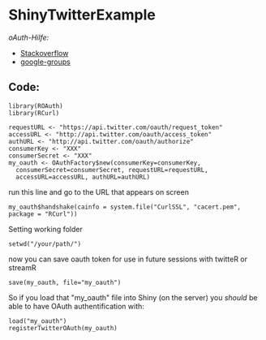 ShinyTwitterExample
===================

*oAuth-Hilfe:*
+ [Stackoverflow](http://stackoverflow.com/questions/15713073/twitter-help-unable-to-authorize-even-with-registering)
+ [google-groups](https://groups.google.com/forum/?fromgroups#!searchin/shiny-discuss/twitter/shiny-discuss/dXkb6WqeCTE/CeSen29DEGAJ)

## Code:
    library(ROAuth)
    library(RCurl)
    
    requestURL <- "https://api.twitter.com/oauth/request_token"
    accessURL <- "http://api.twitter.com/oauth/access_token"
    authURL <- "http://api.twitter.com/oauth/authorize"
    consumerKey <- "XXX"
    consumerSecret <- "XXX"
    my_oauth <- OAuthFactory$new(consumerKey=consumerKey,
      consumerSecret=consumerSecret, requestURL=requestURL,
      accessURL=accessURL, authURL=authURL)

run this line and go to the URL that appears on screen

    my_oauth$handshake(cainfo = system.file("CurlSSL", "cacert.pem", package = "RCurl"))

Setting working folder

    setwd("/your/path/")

now you can save oauth token for use in future sessions with twitteR or streamR

    save(my_oauth, file="my_oauth")

So if you load that "my_oauth" file into Shiny (on the server) you *should* be able to have OAuth authentification with:

    load("my_oauth")
    registerTwitterOAuth(my_oauth)
